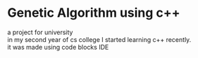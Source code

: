 # Genetic Algorithm using c++
a project for university  <br>
in my second year of cs college I started learning c++ recently.  <br>
it was made using code blocks IDE

